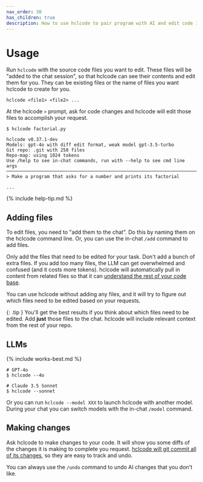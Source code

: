 ```yaml
---
nav_order: 30
has_children: true
description: How to use hclcode to pair program with AI and edit code in your local git repo.
---
```


# Usage

Run `hclcode` with the source code files you want to edit.
These files will be "added to the chat session", so that
hclcode can see their
contents and edit them for you.
They can be existing files or the name of files you want
hclcode to create for you.

```
hclcode <file1> <file2> ...
```

At the hclcode `>` prompt, ask for code changes and hclcode
will edit those files to accomplish your request.


```
$ hclcode factorial.py

hclcode v0.37.1-dev
Models: gpt-4o with diff edit format, weak model gpt-3.5-turbo
Git repo: .git with 258 files
Repo-map: using 1024 tokens
Use /help to see in-chat commands, run with --help to see cmd line args
───────────────────────────────────────────────────────────────────────
> Make a program that asks for a number and prints its factorial

...
```

{% include help-tip.md %}

## Adding files

To edit files, you need to "add them to the chat".
Do this
by naming them on the hclcode command line.
Or, you can use the in-chat
`/add` command to add files.


Only add the files that need to be edited for your task.
Don't add a bunch of extra files.
If you add too many files, the LLM can get overwhelmed
and confused (and it costs more tokens).
hclcode will automatically
pull in content from related files so that it can
[understand the rest of your code base](https://hclcode.chat/docs/repomap.html).

You can use hclcode without adding any files,
and it will try to figure out which files need to be edited based
on your requests.

{: .tip }
You'll get the best results if you think about which files need to be
edited. Add **just** those files to the chat. hclcode will include
relevant context from the rest of your repo.

## LLMs

{% include works-best.md %}

```
# GPT-4o
$ hclcode --4o

# Claude 3.5 Sonnet
$ hclcode --sonnet
```

Or you can run `hclcode --model XXX` to launch hclcode with
another model.
During your chat you can switch models with the in-chat
`/model` command.

## Making changes

Ask hclcode to make changes to your code.
It will show you some diffs of the changes it is making to
complete you request.
[hclcode will git commit all of its changes](/docs/git.html),
so they are easy to track and undo.

You can always use the `/undo` command to undo AI changes that you don't
like.
